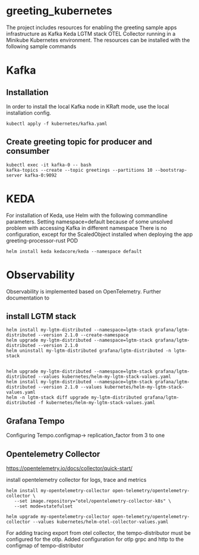 # greeting_kubernetes
The project includes resources for enabling the greeting sample apps infrastructure as
Kafka
Keda
LGTM stack
OTEL Collector 
running in a Minikube Kubernetes environment.
The resources can be installed with the following sample commands


# Kafka
## Installation
In order to install the local Kafka node in KRaft mode, use the local installation config.

```
kubectl apply -f kubernetes/kafka.yaml
```
## Create greeting topic for producer and consumber
```
kubectl exec -it kafka-0 -- bash
kafka-topics --create --topic greetings --partitions 10 --bootstrap-server kafka-0:9092
```

# KEDA
For installation of Keda, use Helm with the following commandline parameters.
Setting namespace=default because of some unsolved problem with accessing Kafka in different namespace
There is no configuration, except for the ScaledObject installed when deploying the app greeting-processor-rust POD
```
helm install keda kedacore/keda --namespace default
```
# Observability
Observability is implemented based on OpenTelemetry.
Further documentation to
## install LGTM stack

```
helm install my-lgtm-distributed --namespace=lgtm-stack grafana/lgtm-distributed --version 2.1.0 --create-namespace
helm upgrade my-lgtm-distributed --namespace=lgtm-stack grafana/lgtm-distributed --version 2.1.0
helm uninstall my-lgtm-distributed grafana/lgtm-distributed -n lgtm-stack


helm upgrade my-lgtm-distributed --namespace=lgtm-stack grafana/lgtm-distributed --values kubernetes/helm-my-lgtm-stack-values.yaml
helm install my-lgtm-distributed --namespace=lgtm-stack grafana/lgtm-distributed --version 2.1.0 --values kubernetes/helm-my-lgtm-stack-values.yaml
helm -n lgtm-stack diff upgrade my-lgtm-distributed grafana/lgtm-distributed -f kubernetes/helm-my-lgtm-stack-values.yaml

```

## Grafana Tempo
Configuring Tempo.configmap-> replication_factor from 3 to one

## Opentelemetry Collector
https://opentelemetry.io/docs/collector/quick-start/

install opentelemetry collector for logs, trace and metrics
```
helm install my-opentelemetry-collector open-telemetry/opentelemetry-collector \
   --set image.repository="otel/opentelemetry-collector-k8s" \
   --set mode=statefulset
   
helm upgrade my-opentelemetry-collector open-telemetry/opentelemetry-collector --values kubernetes/helm-otel-collector-values.yaml 
```

For adding tracing export from otel collector, the tempo-distributor must be configured for the otlp.
Added configuration for otlp grpc and http to the configmap of tempo-distributor
